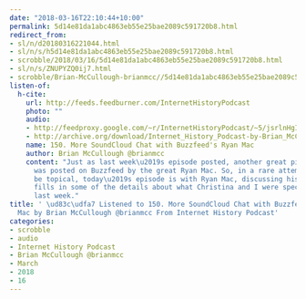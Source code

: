 ```yaml
---
date: "2018-03-16T22:10:44+10:00"
permalink: 5d14e81da1abc4863eb55e25bae2089c591720b8.html
redirect_from:
- sl/n/d20180316221044.html
- sl/n/s/h5d14e81da1abc4863eb55e25bae2089c591720b8.html
- scrobble/2018/03/16/5d14e81da1abc4863eb55e25bae2089c591720b8.html
- sl/n/s/ZNUPYZQ0ij7.html
- scrobble/Brian-McCullough-brianmcc//5d14e81da1abc4863eb55e25bae2089c591720b8.html
listen-of:
  h-cite:
    url: http://feeds.feedburner.com/InternetHistoryPodcast
    photo: ""
    audio:
    - http://feedproxy.google.com/~r/InternetHistoryPodcast/~5/jsrlnHgIbFg/150._More_SoundCloud_Chat_with_Buzzfeeds_Ryan_Mac.mp3
    - http://archive.org/download/Internet_History_Podcast-by-Brian_McCullough/150_More_SoundCloud_Chat_with_Buzzfeeds_Ryan_Mac.mp3
    name: 150. More SoundCloud Chat with Buzzfeed's Ryan Mac
    author: Brian McCullough @brianmcc
    content: "Just as last week\u2019s episode posted, another great piece about SoundCloud
      was posted on Buzzfeed by the great Ryan Mac. So, in a rare attempt by me to
      be topical, today\u2019s episode is with Ryan Mac, discussing his article, which
      fills in some of the details about what Christina and I were speculating on
      last week."
title: ' \ud83c\udfa7 Listened to 150. More SoundCloud Chat with Buzzfeed''s Ryan
  Mac by Brian McCullough @brianmcc From Internet History Podcast'
categories:
- scrobble
- audio
- Internet History Podcast
- Brian McCullough @brianmcc
- March
- 2018
- 16
---
```


